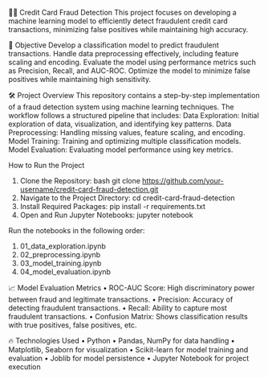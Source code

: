 🕵️‍♂️ Credit Card Fraud Detection
This project focuses on developing a machine learning model to efficiently detect fraudulent credit card transactions, minimizing false positives while maintaining high accuracy.

🎯 Objective
Develop a classification model to predict fraudulent transactions.
Handle data preprocessing effectively, including feature scaling and encoding.
Evaluate the model using performance metrics such as Precision, Recall, and AUC-ROC.
Optimize the model to minimize false positives while maintaining high sensitivity.

🛠️ Project Overview
This repository contains a step-by-step implementation of a fraud detection system using machine learning techniques. The workflow follows a structured pipeline that includes:
Data Exploration: Initial exploration of data, visualization, and identifying key patterns.
Data Preprocessing: Handling missing values, feature scaling, and encoding.
Model Training: Training and optimizing multiple classification models.
Model Evaluation: Evaluating model performance using key metrics.

How to Run the Project
1.	Clone the Repository:
bash
git clone https://github.com/your-username/credit-card-fraud-detection.git
2.	Navigate to the Project Directory:
cd credit-card-fraud-detection
3.	Install Required Packages:
pip install -r requirements.txt
4.	Open and Run Jupyter Notebooks:
jupyter notebook

Run the notebooks in the following order:
1.	01_data_exploration.ipynb
2.	02_preprocessing.ipynb
3.	03_model_training.ipynb
4.	04_model_evaluation.ipynb

📈 Model Evaluation Metrics
•	ROC-AUC Score: High discriminatory power between fraud and legitimate transactions.
•	Precision: Accuracy of detecting fraudulent transactions.
•	Recall: Ability to capture most fraudulent transactions.
•	Confusion Matrix: Shows classification results with true positives, false positives, etc.

🔥 Technologies Used
•	Python
•	Pandas, NumPy for data handling
•	Matplotlib, Seaborn for visualization
•	Scikit-learn for model training and evaluation
•	Joblib for model persistence
•	Jupyter Notebook for project execution

